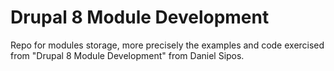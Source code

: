 # Drupal 8 Module Development

Repo for modules storage, more precisely the examples and code exercised from "Drupal 8 Module Development" from Daniel Sipos. 